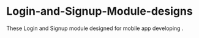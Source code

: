 # Login-and-Signup-Module-designs
These Login and Signup  module designed for mobile app developing .
